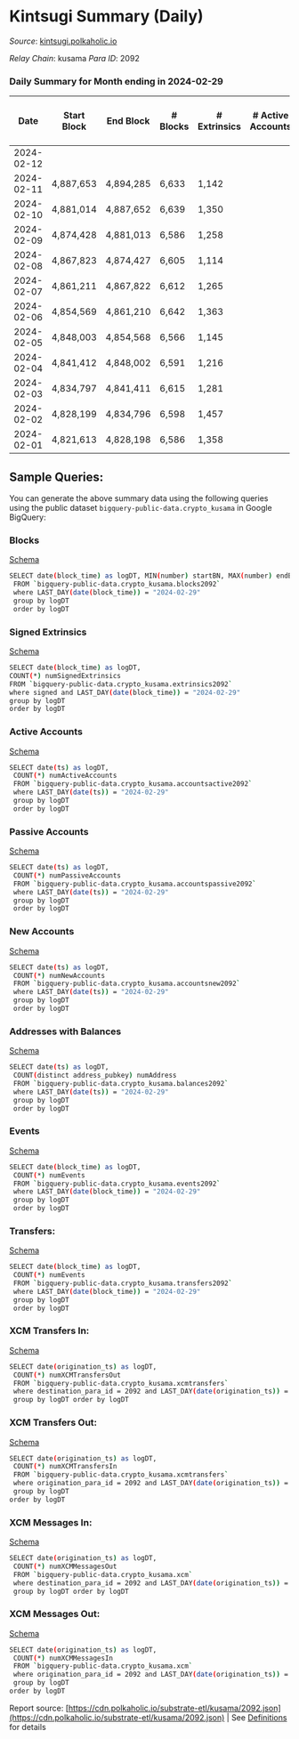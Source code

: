 # Kintsugi Summary (Daily)

_Source_: [kintsugi.polkaholic.io](https://kintsugi.polkaholic.io)

*Relay Chain*: kusama
*Para ID*: 2092



### Daily Summary for Month ending in 2024-02-29


| Date    | Start Block | End Block | # Blocks | # Extrinsics | # Active Accounts | # Passive Accounts | # New Accounts | # Addresses | # Events  | # Transfers ($USD) | # XCM Transfers In ($USD) | # XCM Transfers Out ($USD) | # XCM In | # XCM Out | Issues |
|---------|-------------|-----------|----------|--------------|-------------------|--------------------|----------------|-------------|-----------|--------------------|---------------------------|----------------------------|----------|-----------|--------|
| 2024-02-12 |  |  |  |  |  |  |  |  |  |   |   |   |  |  |  |
| 2024-02-11 | 4,887,653 | 4,894,285 | 6,633 | 1,142 |  |  |  | 17,051 | 58,762 | 6,728 ($13,250.41) |   |   |  |  |  |
| 2024-02-10 | 4,881,014 | 4,887,652 | 6,639 | 1,350 |  |  |  | 17,050 | 59,632 | 6,719 ($18,606.03) |   |   |  |  |  |
| 2024-02-09 | 4,874,428 | 4,881,013 | 6,586 | 1,258 |  |  |  | 17,050 | 58,691 | 6,624 ($9,375.34) |   |   |  |  |  |
| 2024-02-08 | 4,867,823 | 4,874,427 | 6,605 | 1,114 |  |  |  | 17,048 | 58,427 | 6,677 ($10,300.54) |   |   |  |  |  |
| 2024-02-07 | 4,861,211 | 4,867,822 | 6,612 | 1,265 |  |  |  | 17,046 | 58,877 | 6,632 ($1,432.07) |   |   |  |  |  |
| 2024-02-06 | 4,854,569 | 4,861,210 | 6,642 | 1,363 |  |  |  | 17,046 | 59,664 | 6,704 ($6,103.69) |   |   |  |  |  |
| 2024-02-05 | 4,848,003 | 4,854,568 | 6,566 | 1,145 |  |  |  | 17,042 | 58,130 | 6,644 ($13,444.66) | 3  | 4  |  |  |  |
| 2024-02-04 | 4,841,412 | 4,848,002 | 6,591 | 1,216 |  |  |  | 17,037 | 58,653 | 6,669 ($26,368.39) | 4 ($1,208.43) | 3  |  |  |  |
| 2024-02-03 | 4,834,797 | 4,841,411 | 6,615 | 1,281 |  |  |  | 17,035 | 59,086 | 6,705 ($37,842.00) |   | 2 ($211.27) |  |  |  |
| 2024-02-02 | 4,828,199 | 4,834,796 | 6,598 | 1,457 |  |  |  | 17,031 | 59,775 | 6,688 ($8,952.03) | 5 ($967.52) | 3  |  |  |  |
| 2024-02-01 | 4,821,613 | 4,828,198 | 6,586 | 1,358 |  |  |  | 17,029 | 59,183 | 6,651 ($14,306.47) | 1 ($66.72) | 7 ($5.18) | 1 | 6 |  |

## Sample Queries:
You can generate the above summary data using the following queries using the public dataset `bigquery-public-data.crypto_kusama` in Google BigQuery:


### Blocks 

[Schema](https://github.com/colorfulnotion/substrate-etl/blob/main/schema/blocks.json)

```bash
SELECT date(block_time) as logDT, MIN(number) startBN, MAX(number) endBN, COUNT(*) numBlocks 
 FROM `bigquery-public-data.crypto_kusama.blocks2092`  
 where LAST_DAY(date(block_time)) = "2024-02-29" 
 group by logDT 
 order by logDT
```

### Signed Extrinsics 

[Schema](https://github.com/colorfulnotion/substrate-etl/blob/main/schema/extrinsics.json)

```bash
SELECT date(block_time) as logDT, 
COUNT(*) numSignedExtrinsics 
FROM `bigquery-public-data.crypto_kusama.extrinsics2092`  
where signed and LAST_DAY(date(block_time)) = "2024-02-29" 
group by logDT 
order by logDT
```

### Active Accounts 

[Schema](https://github.com/colorfulnotion/substrate-etl/blob/main/schema/accountsactive.json)

```bash
SELECT date(ts) as logDT, 
 COUNT(*) numActiveAccounts 
 FROM `bigquery-public-data.crypto_kusama.accountsactive2092` 
 where LAST_DAY(date(ts)) = "2024-02-29" 
 group by logDT 
 order by logDT
```

### Passive Accounts 

[Schema](https://github.com/colorfulnotion/substrate-etl/blob/main/schema/accountspassive.json)

```bash
SELECT date(ts) as logDT, 
 COUNT(*) numPassiveAccounts 
 FROM `bigquery-public-data.crypto_kusama.accountspassive2092` 
 where LAST_DAY(date(ts)) = "2024-02-29" 
 group by logDT 
 order by logDT
```

### New Accounts 

[Schema](https://github.com/colorfulnotion/substrate-etl/blob/main/schema/accountsnew.json)

```bash
SELECT date(ts) as logDT, 
 COUNT(*) numNewAccounts 
 FROM `bigquery-public-data.crypto_kusama.accountsnew2092` 
 where LAST_DAY(date(ts)) = "2024-02-29" 
 group by logDT
 order by logDT
```

### Addresses with Balances 

[Schema](https://github.com/colorfulnotion/substrate-etl/blob/main/schema/balances.json)

```bash
SELECT date(ts) as logDT,
 COUNT(distinct address_pubkey) numAddress 
 FROM `bigquery-public-data.crypto_kusama.balances2092` 
 where LAST_DAY(date(ts)) = "2024-02-29" 
 group by logDT 
 order by logDT
```

### Events 

[Schema](https://github.com/colorfulnotion/substrate-etl/blob/main/schema/events.json)

```bash
SELECT date(block_time) as logDT, 
 COUNT(*) numEvents 
 FROM `bigquery-public-data.crypto_kusama.events2092` 
 where LAST_DAY(date(block_time)) = "2024-02-29" 
 group by logDT 
 order by logDT
```

### Transfers:

[Schema](https://github.com/colorfulnotion/substrate-etl/blob/main/schema/transfers.json)

```bash
SELECT date(block_time) as logDT, 
 COUNT(*) numEvents 
 FROM `bigquery-public-data.crypto_kusama.transfers2092` 
 where LAST_DAY(date(block_time)) = "2024-02-29" 
 group by logDT 
 order by logDT
```

### XCM Transfers In: 

[Schema](https://github.com/colorfulnotion/substrate-etl/blob/main/schema/xcmtransfers.json)

```bash
SELECT date(origination_ts) as logDT, 
 COUNT(*) numXCMTransfersOut 
 FROM `bigquery-public-data.crypto_kusama.xcmtransfers` 
 where destination_para_id = 2092 and LAST_DAY(date(origination_ts)) = "2024-02-29" 
 group by logDT order by logDT
```

### XCM Transfers Out: 

[Schema](https://github.com/colorfulnotion/substrate-etl/blob/main/schema/xcmtransfers.json)

```bash
SELECT date(origination_ts) as logDT, 
 COUNT(*) numXCMTransfersIn 
 FROM `bigquery-public-data.crypto_kusama.xcmtransfers` 
 where origination_para_id = 2092 and LAST_DAY(date(origination_ts)) = "2024-02-29" 
 group by logDT 
order by logDT
```

### XCM Messages In: 

[Schema](https://github.com/colorfulnotion/substrate-etl/blob/main/schema/xcm.json)

```bash
SELECT date(origination_ts) as logDT, 
 COUNT(*) numXCMMessagesOut 
 FROM `bigquery-public-data.crypto_kusama.xcm` 
 where destination_para_id = 2092 and LAST_DAY(date(origination_ts)) = "2024-02-29" 
 group by logDT order by logDT
```

### XCM Messages Out: 

[Schema](https://github.com/colorfulnotion/substrate-etl/blob/main/schema/xcm.json)

```bash
SELECT date(origination_ts) as logDT, 
 COUNT(*) numXCMMessagesIn 
 FROM `bigquery-public-data.crypto_kusama.xcm` 
 where origination_para_id = 2092 and LAST_DAY(date(origination_ts)) = "2024-02-29" 
 group by logDT 
order by logDT
```


Report source: [https://cdn.polkaholic.io/substrate-etl/kusama/2092.json](https://cdn.polkaholic.io/substrate-etl/kusama/2092.json) | See [Definitions](/DEFINITIONS.md) for details
